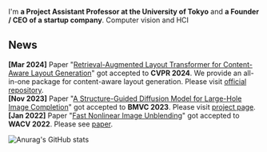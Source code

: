 I'm **a Project Assistant Professor at the University of Tokyo** and **a Founder / CEO of a startup company**.
Computer vision and HCI

## News
**[Mar 2024]** Paper "[Retrieval-Augmented Layout Transformer for Content-Aware Layout Generation](https://arxiv.org/abs/2311.13602)" got accepted to **CVPR 2024**. We provide an all-in-one package for content-aware layout generation. Please visit [official repository](https://github.com/CyberAgentAILab/RALF).  
**[Nov 2023]** Paper "[A Structure-Guided Diffusion Model for Large-Hole Image Completion](https://arxiv.org/abs/2211.10437)" got accepted to **BMVC 2023**. Please visit [project page](https://udonda.github.io/Structure_Guided_Diffusion_Model/).  
**[Jan 2022]** Paper "[Fast Nonlinear Image Unblending](https://openaccess.thecvf.com/content/WACV2022/papers/Horita_Fast_Nonlinear_Image_Unblending_WACV_2022_paper.pdf)" got accepted to **WACV 2022**. Please see [paper](https://openaccess.thecvf.com/content/WACV2022/papers/Horita_Fast_Nonlinear_Image_Unblending_WACV_2022_paper.pdf).


![Anurag's GitHub stats](https://github-readme-stats.vercel.app/api?username=UdonDa&count_private=true&bg_color=30,e96443,904e95&title_color=fff&text_color=fff)

<!--
**UdonDa/UdonDa** is a ✨ _special_ ✨ repository because its `README.md` (this file) appears on your GitHub profile.

Here are some ideas to get you started:

- 🔭 I’m currently working on ...
- 🌱 I’m currently learning ...
- 👯 I’m looking to collaborate on ...
- 🤔 I’m looking for help with ...
- 💬 Ask me about ...
- 📫 How to reach me: ...
- 😄 Pronouns: ...
- ⚡ Fun fact: ...
-->
